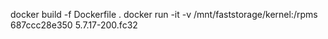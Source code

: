 docker build -f Dockerfile .
docker run -it -v /mnt/faststorage/kernel:/rpms   687ccc28e350 5.7.17-200.fc32
